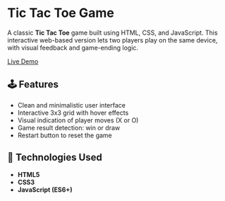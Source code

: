 # Tic Tac Toe Game 

A classic **Tic Tac Toe** game built using HTML, CSS, and JavaScript. This interactive web-based version lets two players play on the same device, with visual feedback and game-ending logic.

[Live Demo](https://muhammadqasimtanveer.github.io/Tic-Tac-Toe/) 

## 🕹️ Features

- Clean and minimalistic user interface
- Interactive 3x3 grid with hover effects
- Visual indication of player moves (X or O)
- Game result detection: win or draw
- Restart button to reset the game

## 🔧 Technologies Used

- **HTML5**
- **CSS3** 
- **JavaScript (ES6+)**

